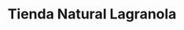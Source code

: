 ---
title: "Tienda Natural Lagranola"
url: /montevideo/tienda-natural-lagranola/
shop: comodidad
---